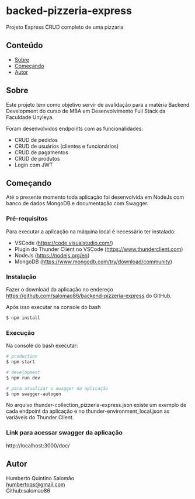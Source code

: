 # backed-pizzeria-express
Projeto Express CRUD completo de uma pizzaria

## Conteúdo

- [Sobre](#about)
- [Começando](#getting_started)
- [Autor](#author)

## Sobre <a name = "about"></a>

Este projeto tem como objetivo servir de avalidação para a matéria Backend Development do curso de MBA em Desenvolvimento Full Stack da Faculdade Unyleya.

Foram desenvolvidos endpoints com as funcionalidades:

- CRUD de pedidos
- CRUD de usuários (clientes e funcionários)
- CRUD de pagamentos
- CRUD de produtos
- Login com JWT


## Começando <a name = "getting_started"></a>

Até o presente momento toda aplicação foi desenvolvida em NodeJs com banco de dados MongoDB e  documentação com Swagger.

### Pré-requisitos

Para executar a aplicação na máquina local é necessário ter instalado:

- VSCode (https://code.visualstudio.com/)
- Plugin do Thunder Client no VSCode (https://www.thunderclient.com)
- NodeJs (https://nodejs.org/en)
- MongoDB (https://www.mongodb.com/try/download/community)

### Instalação

Fazer o download da aplicação no endereço https://github.com/salomao86/backend-pizzeria-express do GitHub.

Após isso executar na console do bash

```bash
$ npm install
```

### Execução

Na console do bash executar:

```bash
# production
$ npm start
```

```bash
# development
$ npm run dev
```

```bash
# para atualizar o swagger da aplicação
$ npm swagger-autogen
```

No arquivo thunder-collection_pizzeria-express.json existe um exemplo de cada endpoint da aplicação e no thunder-environment_local.json as variáveis do Thunder Client.

### Link para acessar swagger da aplicação
http://localhost:3000/doc/


## Autor <a name = "author"></a>

Humberto Quintino Salomão <br>
humbertoqs@gmail.com <br>
Github:salomao86